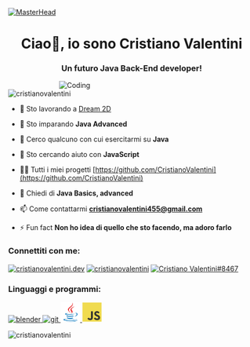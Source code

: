 [![MasterHead](https://user-images.githubusercontent.com/95478989/198955082-6e78ebb5-e1e4-49f9-8d32-6e5af3984dcd.gif)](https://rishavchanda.io)
<h1 align="center">Ciao👋, io sono Cristiano Valentini</h1>		
<h3 align="center">Un futuro Java Back-End developer!</h3>
<img align="right" alt="Coding" width="400" src="https://mir-s3-cdn-cf.behance.net/project_modules/max_1200/06f21a161921919.63cd7887d0a70.gif">

<p align="left"> <img src="https://komarev.com/ghpvc/?username=cristianovalentini&label=Profile%20views&color=0e75b6&style=flat" alt="cristianovalentini" /> </p>

- 🔭 Sto lavorando a [Dream 2D](https://github.com/CristianoValentini/2DProjectGame)

- 🌱 Sto imparando **Java Advanced**

- 👯 Cerco qualcuno con cui esercitarmi su **Java**

- 🤝 Sto cercando aiuto con **JavaScript**

- 👨‍💻 Tutti i miei progetti [https://github.com/CristianoValentini](https://github.com/CristianoValentini)

- 💬 Chiedi di **Java Basics, advanced**

- 📫 Come contattarmi **cristianovalentini455@gmail.com**

- ⚡ Fun fact **Non ho idea di quello che sto facendo, ma adoro farlo**

<h3 align="left">Connettiti con me:</h3>
<p align="left">
<a href="https://instagram.com/cristianovalentini.dev" target="blank"><img align="center" src="https://raw.githubusercontent.com/rahuldkjain/github-profile-readme-generator/master/src/images/icons/Social/instagram.svg" alt="cristianovalentini.dev" height="30" width="40" /></a>
<a href="https://www.leetcode.com/cristianovalentini" target="blank"><img align="center" src="https://raw.githubusercontent.com/rahuldkjain/github-profile-readme-generator/master/src/images/icons/Social/leet-code.svg" alt="cristianovalentini" height="30" width="40" /></a>
<a href="https://discord.gg/Cristiano Valentini#8467" target="blank"><img align="center" src="https://raw.githubusercontent.com/rahuldkjain/github-profile-readme-generator/master/src/images/icons/Social/discord.svg" alt="Cristiano Valentini#8467" height="30" width="40" /></a>
</p>

<h3 align="left">Linguaggi e programmi:</h3>
<p align="left"> <a href="https://www.blender.org/" target="_blank" rel="noreferrer"> <img src="https://download.blender.org/branding/community/blender_community_badge_white.svg" alt="blender" width="40" height="40"/> </a> <a href="https://git-scm.com/" target="_blank" rel="noreferrer"> <img src="https://www.vectorlogo.zone/logos/git-scm/git-scm-icon.svg" alt="git" width="40" height="40"/> </a> <a href="https://www.java.com" target="_blank" rel="noreferrer"> <img src="https://raw.githubusercontent.com/devicons/devicon/master/icons/java/java-original.svg" alt="java" width="40" height="40"/> </a> <a href="https://developer.mozilla.org/en-US/docs/Web/JavaScript" target="_blank" rel="noreferrer"> <img src="https://raw.githubusercontent.com/devicons/devicon/master/icons/javascript/javascript-original.svg" alt="javascript" width="40" height="40"/> </a> </p>

<p><img align="center" src="https://github-readme-streak-stats.herokuapp.com/?user=cristianovalentini&" alt="cristianovalentini" /></p>
